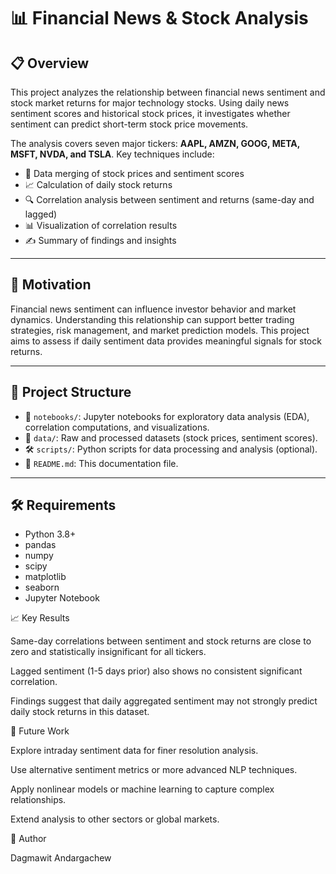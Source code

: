 # 📊 Financial News & Stock Analysis

## 📋 Overview

This project analyzes the relationship between financial news sentiment and stock market returns for major technology stocks. Using daily news sentiment scores and historical stock prices, it investigates whether sentiment can predict short-term stock price movements.

The analysis covers seven major tickers: **AAPL, AMZN, GOOG, META, MSFT, NVDA, and TSLA**. Key techniques include:

- 🔗 Data merging of stock prices and sentiment scores  
- 📈 Calculation of daily stock returns  
- 🔍 Correlation analysis between sentiment and returns (same-day and lagged)  
- 📊 Visualization of correlation results  
- ✍️ Summary of findings and insights  

---

## 🎯 Motivation

Financial news sentiment can influence investor behavior and market dynamics. Understanding this relationship can support better trading strategies, risk management, and market prediction models. This project aims to assess if daily sentiment data provides meaningful signals for stock returns.

---

## 📂 Project Structure

- 📓 `notebooks/`: Jupyter notebooks for exploratory data analysis (EDA), correlation computations, and visualizations.  
- 📁 `data/`: Raw and processed datasets (stock prices, sentiment scores).  
- 🛠️ `scripts/`: Python scripts for data processing and analysis (optional).  
- 📄 `README.md`: This documentation file.  

---

## 🛠️ Requirements

- Python 3.8+  
- pandas  
- numpy  
- scipy  
- matplotlib  
- seaborn  
- Jupyter Notebook  

📈 Key Results

Same-day correlations between sentiment and stock returns are close to zero and statistically insignificant for all tickers.

Lagged sentiment (1-5 days prior) also shows no consistent significant correlation.

Findings suggest that daily aggregated sentiment may not strongly predict daily stock returns in this dataset.

🔮 Future Work

Explore intraday sentiment data for finer resolution analysis.

Use alternative sentiment metrics or more advanced NLP techniques.

Apply nonlinear models or machine learning to capture complex relationships.

Extend analysis to other sectors or global markets.

👤 Author

Dagmawit Andargachew
